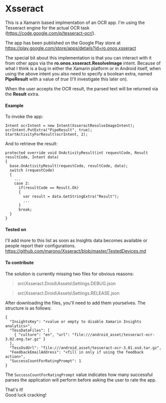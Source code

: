 # Xsseract

This is a Xamarin based implmentation of an OCR app.
I'm using the Tesseract engine for the actual OCR task (https://code.google.com/p/tesseract-ocr/).

The app has been published on the Google Play store at https://play.google.com/store/apps/details?id=ro.onos.xsseract

The special bit about this implementation is that you can interact with it from other apps via the **ro.onos.xsseract.ResolveImage** intent.
Because of what I think is a bug in either the Xamarin platform or in Android itself, when using the above intent you also need to specify a 
boolean extra, named **PipeResult** with a value of *true* (I'll investigate this later on).

When the user accepts the OCR result, the parsed text will be returned via the **Result** extra.

#### Example

To invoke the app:

```
Intent ocrIntent = new Intent(XsseractResolveImageIntent);
ocrIntent.PutExtra("PipeResult", true);
StartActivityForResult(ocrIntent, 2);
```

And to retrieve the result:
```
protected override void OnActivityResult(int requestCode, Result resultCode, Intent data)
{
  base.OnActivityResult(requestCode, resultCode, data);
  switch (requestCode)
  {
    ...
    case 2:
      if(resultCode == Result.Ok)
      {
        var result = data.GetStringExtra("Result");
        ...
      }
      break;
  }
}
```

#### Tested on
I'll add more to this list as soon as Insights data becomes available or people report their configurations.<br/>
https://github.com/marono/Xsseract/blob/master/TestedDevices.md

#### To contribute
The solution is currently missing two files for obvious reasons:
>src\Xsseract.Droid\Assets\Settings.DEBUG.json

>src\Xsseract.Droid\Assets\Settings.RELEASE.json

After downloading the files, you'll need to add them yourselves. The structure is as follows:

```
{
  "InsightsKey": "<value or empty to disable Xamarin Insights analytics>",
  "TessDataFiles": [
    { "culture": "en", "url": "file:///android_asset/tesseract-ocr-3.02.eng.tar.gz" }
  ],
  "TessOsdUrl": "file:///android_asset/tesseract-ocr-3.01.osd.tar.gz",
  "FeedbackEmailAddress": "<fill in only if using the feedback action>",
  "SuccessCountForRatingPrompt": 1
}
```

The `SuccessCountForRatingPrompt` value indicates how many successful parses the application will 
perform before asking the user to rate the app.


That's it!<br />
Good luck cracking!
